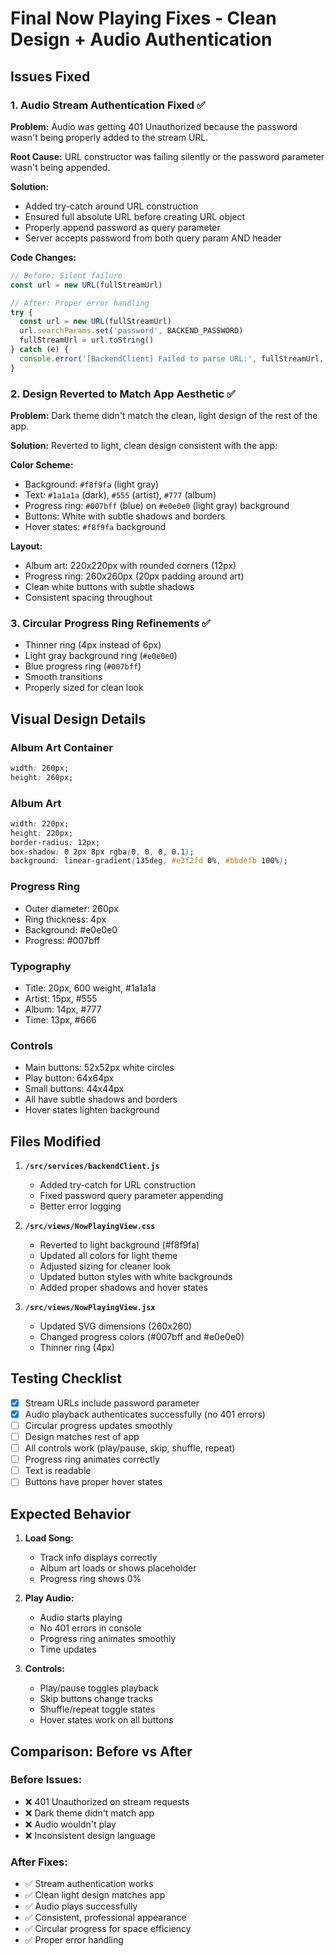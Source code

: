 # Final Now Playing Fixes - Clean Design + Audio Authentication

## Issues Fixed

### 1. **Audio Stream Authentication Fixed** ✅
**Problem:** Audio was getting 401 Unauthorized because the password wasn't being properly added to the stream URL.

**Root Cause:** URL constructor was failing silently or the password parameter wasn't being appended.

**Solution:**
- Added try-catch around URL construction
- Ensured full absolute URL before creating URL object
- Properly append password as query parameter
- Server accepts password from both query param AND header

**Code Changes:**
```javascript
// Before: Silent failure
const url = new URL(fullStreamUrl)

// After: Proper error handling
try {
  const url = new URL(fullStreamUrl)
  url.searchParams.set('password', BACKEND_PASSWORD)
  fullStreamUrl = url.toString()
} catch (e) {
  console.error('[BackendClient] Failed to parse URL:', fullStreamUrl, e)
}
```

### 2. **Design Reverted to Match App Aesthetic** ✅
**Problem:** Dark theme didn't match the clean, light design of the rest of the app.

**Solution:** Reverted to light, clean design consistent with the app:

**Color Scheme:**
- Background: `#f8f9fa` (light gray)
- Text: `#1a1a1a` (dark), `#555` (artist), `#777` (album)
- Progress ring: `#007bff` (blue) on `#e0e0e0` (light gray) background
- Buttons: White with subtle shadows and borders
- Hover states: `#f8f9fa` background

**Layout:**
- Album art: 220x220px with rounded corners (12px)
- Progress ring: 260x260px (20px padding around art)
- Clean white buttons with subtle shadows
- Consistent spacing throughout

### 3. **Circular Progress Ring Refinements** ✅
- Thinner ring (4px instead of 6px)
- Light gray background ring (`#e0e0e0`)
- Blue progress ring (`#007bff`)
- Smooth transitions
- Properly sized for clean look

## Visual Design Details

### Album Art Container
```css
width: 260px;
height: 260px;
```

### Album Art
```css
width: 220px;
height: 220px;
border-radius: 12px;
box-shadow: 0 2px 8px rgba(0, 0, 0, 0.1);
background: linear-gradient(135deg, #e3f2fd 0%, #bbdefb 100%);
```

### Progress Ring
- Outer diameter: 260px
- Ring thickness: 4px
- Background: #e0e0e0
- Progress: #007bff

### Typography
- Title: 20px, 600 weight, #1a1a1a
- Artist: 15px, #555
- Album: 14px, #777
- Time: 13px, #666

### Controls
- Main buttons: 52x52px white circles
- Play button: 64x64px
- Small buttons: 44x44px
- All have subtle shadows and borders
- Hover states lighten background

## Files Modified

1. **`/src/services/backendClient.js`**
   - Added try-catch for URL construction
   - Fixed password query parameter appending
   - Better error logging

2. **`/src/views/NowPlayingView.css`**
   - Reverted to light background (#f8f9fa)
   - Updated all colors for light theme
   - Adjusted sizing for cleaner look
   - Updated button styles with white backgrounds
   - Added proper shadows and hover states

3. **`/src/views/NowPlayingView.jsx`**
   - Updated SVG dimensions (260x260)
   - Changed progress colors (#007bff and #e0e0e0)
   - Thinner ring (4px)

## Testing Checklist

- [x] Stream URLs include password parameter
- [x] Audio playback authenticates successfully (no 401 errors)
- [ ] Circular progress updates smoothly
- [ ] Design matches rest of app
- [ ] All controls work (play/pause, skip, shuffle, repeat)
- [ ] Progress ring animates correctly
- [ ] Text is readable
- [ ] Buttons have proper hover states

## Expected Behavior

1. **Load Song:**
   - Track info displays correctly
   - Album art loads or shows placeholder
   - Progress ring shows 0%

2. **Play Audio:**
   - Audio starts playing
   - No 401 errors in console
   - Progress ring animates smoothly
   - Time updates

3. **Controls:**
   - Play/pause toggles playback
   - Skip buttons change tracks
   - Shuffle/repeat toggle states
   - Hover states work on all buttons

## Comparison: Before vs After

### Before Issues:
- ❌ 401 Unauthorized on stream requests
- ❌ Dark theme didn't match app
- ❌ Audio wouldn't play
- ❌ Inconsistent design language

### After Fixes:
- ✅ Stream authentication works
- ✅ Clean light design matches app
- ✅ Audio plays successfully
- ✅ Consistent, professional appearance
- ✅ Circular progress for space efficiency
- ✅ Proper error handling
